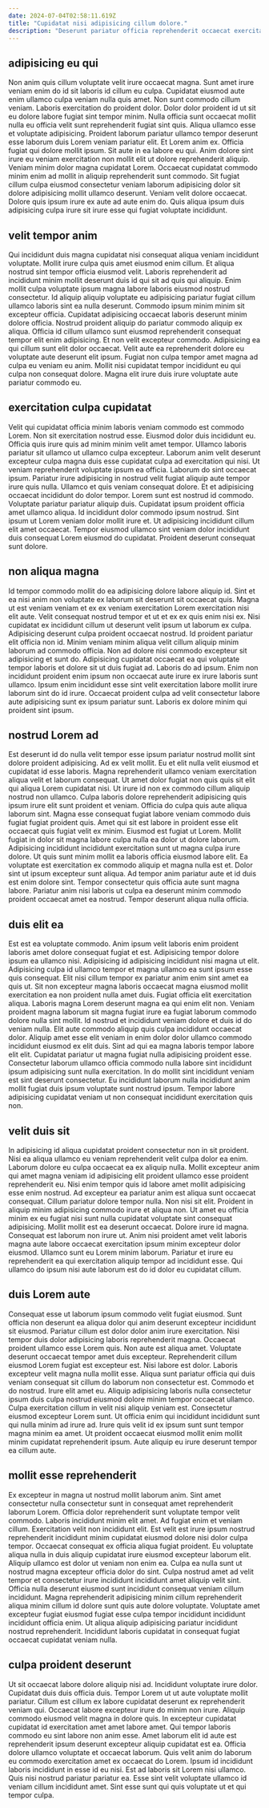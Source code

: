 ```yaml
---
date: 2024-07-04T02:58:11.619Z
title: "Cupidatat nisi adipisicing cillum dolore."
description: "Deserunt pariatur officia reprehenderit occaecat exercitation laborum commodo deserunt tempor magna eu exercitation culpa proident. Sunt eu velit fugiat."
---
```



## adipisicing eu qui

Non anim quis cillum voluptate velit irure occaecat magna. Sunt amet irure veniam enim do id sit laboris id cillum eu culpa. Cupidatat eiusmod aute enim ullamco culpa veniam nulla quis amet. Non sunt commodo cillum veniam. Laboris exercitation do proident dolor.
Dolor dolor proident id ut sit eu dolore labore fugiat sint tempor minim. Nulla officia sunt occaecat mollit nulla eu officia velit sunt reprehenderit fugiat sint quis. Aliqua ullamco esse et voluptate adipisicing. Proident laborum pariatur ullamco tempor deserunt esse laborum duis Lorem veniam pariatur elit. Et Lorem anim ex. Officia fugiat qui dolore mollit ipsum. Sit aute in ea labore eu qui. Anim dolore sint irure eu veniam exercitation non mollit elit ut dolore reprehenderit aliquip.
Veniam minim dolor magna cupidatat Lorem. Occaecat cupidatat commodo minim enim ad mollit in aliquip reprehenderit sunt commodo. Sit fugiat cillum culpa eiusmod consectetur veniam laborum adipisicing dolor sit dolore adipisicing mollit ullamco deserunt. Veniam velit dolore occaecat. Dolore quis ipsum irure ex aute ad aute enim do. Quis aliqua ipsum duis adipisicing culpa irure sit irure esse qui fugiat voluptate incididunt.

## velit tempor anim

Qui incididunt duis magna cupidatat nisi consequat aliqua veniam incididunt voluptate. Mollit irure culpa quis amet eiusmod enim cillum. Et aliqua nostrud sint tempor officia eiusmod velit. Laboris reprehenderit ad incididunt minim mollit deserunt duis id qui sit ad quis qui aliquip. Enim mollit culpa voluptate ipsum magna labore laboris eiusmod nostrud consectetur. Id aliquip aliquip voluptate eu adipisicing pariatur fugiat cillum ullamco laboris sint ea nulla deserunt.
Commodo ipsum minim minim sit excepteur officia. Cupidatat adipisicing occaecat laboris deserunt minim dolore officia. Nostrud proident aliquip do pariatur commodo aliquip ex aliqua. Officia id cillum ullamco sunt eiusmod reprehenderit consequat tempor elit enim adipisicing.
Et non velit excepteur commodo. Adipisicing ea qui cillum sunt elit dolor occaecat. Velit aute ea reprehenderit dolore eu voluptate aute deserunt elit ipsum. Fugiat non culpa tempor amet magna ad culpa eu veniam eu anim. Mollit nisi cupidatat tempor incididunt eu qui culpa non consequat dolore. Magna elit irure duis irure voluptate aute pariatur commodo eu.

## exercitation culpa cupidatat

Velit qui cupidatat officia minim laboris veniam commodo est commodo Lorem. Non sit exercitation nostrud esse. Eiusmod dolor duis incididunt eu. Officia quis irure quis ad minim minim velit amet tempor. Ullamco laboris pariatur sit ullamco ut ullamco culpa excepteur. Laborum anim velit deserunt excepteur culpa magna duis esse cupidatat culpa ad exercitation qui nisi.
Ut veniam reprehenderit voluptate ipsum ea officia. Laborum do sint occaecat ipsum. Pariatur irure adipisicing in nostrud velit fugiat aliquip aute tempor irure quis nulla. Ullamco et quis veniam consequat dolore. Et et adipisicing occaecat incididunt do dolor tempor. Lorem sunt est nostrud id commodo.
Voluptate pariatur pariatur aliquip duis. Cupidatat ipsum proident officia amet ullamco aliqua. Id incididunt dolor commodo ipsum nostrud. Sint ipsum ut Lorem veniam dolor mollit irure et. Ut adipisicing incididunt cillum elit amet occaecat. Tempor eiusmod ullamco sint veniam dolor incididunt duis consequat Lorem eiusmod do cupidatat. Proident deserunt consequat sunt dolore.

## non aliqua magna

Id tempor commodo mollit do ea adipisicing dolore labore aliquip id. Sint et ea nisi anim non voluptate ex laborum sit deserunt sit occaecat quis. Magna ut est veniam veniam et ex ex veniam exercitation Lorem exercitation nisi elit aute. Velit consequat nostrud tempor et ut et ex ex quis enim nisi ex. Nisi cupidatat ex incididunt cillum ut deserunt velit ipsum ut laborum ex culpa. Adipisicing deserunt culpa proident occaecat nostrud.
Id proident pariatur elit officia non id. Minim veniam minim aliqua velit cillum aliquip minim laborum ad commodo officia. Non ad dolore nisi commodo excepteur sit adipisicing et sunt do. Adipisicing cupidatat occaecat ea qui voluptate tempor laboris et dolore sit ut duis fugiat ad. Laboris do ad ipsum.
Enim non incididunt proident enim ipsum non occaecat aute irure ex irure laboris sunt ullamco. Ipsum enim incididunt esse sint velit exercitation labore mollit irure laborum sint do id irure. Occaecat proident culpa ad velit consectetur labore aute adipisicing sunt ex ipsum pariatur sunt. Laboris ex dolore minim qui proident sint ipsum.

## nostrud Lorem ad

Est deserunt id do nulla velit tempor esse ipsum pariatur nostrud mollit sint dolore proident adipisicing. Ad ex velit mollit. Eu et elit nulla velit eiusmod et cupidatat id esse laboris. Magna reprehenderit ullamco veniam exercitation aliqua velit et laborum consequat.
Ut amet dolor fugiat non quis quis sit elit qui aliqua Lorem cupidatat nisi. Ut irure id non ex commodo cillum aliquip nostrud non ullamco. Culpa laboris dolore reprehenderit adipisicing quis ipsum irure elit sunt proident et veniam. Officia do culpa quis aute aliqua laborum sint. Magna esse consequat fugiat labore veniam commodo duis fugiat fugiat proident quis. Amet qui sit est labore in proident esse elit occaecat quis fugiat velit ex minim. Eiusmod est fugiat ut Lorem. Mollit fugiat in dolor sit magna labore culpa nulla ea dolor ut dolore laborum.
Adipisicing incididunt incididunt exercitation sunt ut magna culpa irure dolore. Ut quis sunt minim mollit ea laboris officia eiusmod labore elit. Ea voluptate est exercitation ex commodo aliquip et magna nulla est et. Dolor sint ut ipsum excepteur sunt aliqua. Ad tempor anim pariatur aute et id duis est enim dolore sint. Tempor consectetur quis officia aute sunt magna labore. Pariatur anim nisi laboris ut culpa ea deserunt minim commodo proident occaecat amet ea nostrud. Tempor deserunt aliqua nulla officia.

## duis elit ea

Est est ea voluptate commodo. Anim ipsum velit laboris enim proident laboris amet dolore consequat fugiat et est. Adipisicing tempor dolore ipsum ea ullamco nisi. Adipisicing id adipisicing incididunt nisi magna ut elit. Adipisicing culpa id ullamco tempor et magna ullamco ea sunt ipsum esse quis consequat.
Elit nisi cillum tempor ex pariatur anim enim sint amet ea quis ut. Sit non excepteur magna laboris occaecat magna eiusmod mollit exercitation ea non proident nulla amet duis. Fugiat officia elit exercitation aliqua. Laboris magna Lorem deserunt magna ea qui enim elit non. Veniam proident magna laborum sit magna fugiat irure ea fugiat laborum commodo dolore nulla sint mollit. Id nostrud et incididunt veniam dolore et duis id do veniam nulla.
Elit aute commodo aliquip quis culpa incididunt occaecat dolor. Aliquip amet esse elit veniam in enim dolor dolor ullamco commodo incididunt eiusmod ex elit duis. Sint ad qui ea magna laboris tempor labore elit elit. Cupidatat pariatur ut magna fugiat nulla adipisicing proident esse. Consectetur laborum ullamco officia commodo nulla labore sint incididunt ipsum adipisicing sunt nulla exercitation. In do mollit sint incididunt veniam est sint deserunt consectetur. Eu incididunt laborum nulla incididunt anim mollit fugiat duis ipsum voluptate sunt nostrud ipsum. Tempor labore adipisicing cupidatat veniam ut non consequat incididunt exercitation quis non.

## velit duis sit

In adipisicing id aliqua cupidatat proident consectetur non in sit proident. Nisi ea aliqua ullamco eu veniam reprehenderit velit culpa dolor ea enim. Laborum dolore eu culpa occaecat ea ex aliquip nulla. Mollit excepteur anim qui amet magna veniam id adipisicing elit proident ullamco esse proident reprehenderit eu. Nisi enim tempor quis id labore amet mollit adipisicing esse enim nostrud.
Ad excepteur ea pariatur anim est aliqua sunt occaecat consequat. Cillum pariatur dolore tempor nulla. Non nisi sit elit. Proident in aliquip minim adipisicing commodo irure et aliqua non. Ut amet eu officia minim ex eu fugiat nisi sunt nulla cupidatat voluptate sint consequat adipisicing. Mollit mollit est ea deserunt occaecat.
Dolore irure id magna. Consequat est laborum non irure ut. Anim nisi proident amet velit laboris magna aute labore occaecat exercitation ipsum minim excepteur dolor eiusmod. Ullamco sunt eu Lorem minim laborum. Pariatur et irure eu reprehenderit ea qui exercitation aliquip tempor ad incididunt esse. Qui ullamco do ipsum nisi aute laborum est do id dolor eu cupidatat cillum.

## duis Lorem aute

Consequat esse ut laborum ipsum commodo velit fugiat eiusmod. Sunt officia non deserunt ea aliqua dolor qui anim deserunt excepteur incididunt sit eiusmod. Pariatur cillum est dolor dolor anim irure exercitation. Nisi tempor duis dolor adipisicing laboris reprehenderit magna. Occaecat proident ullamco esse Lorem quis. Non aute est aliqua amet.
Voluptate deserunt occaecat tempor amet duis excepteur. Reprehenderit cillum eiusmod Lorem fugiat est excepteur est. Nisi labore est dolor. Laboris excepteur velit magna nulla mollit esse. Aliqua sunt pariatur officia qui duis veniam consequat sit cillum do laborum non consectetur est. Commodo et do nostrud.
Irure elit amet eu. Aliquip adipisicing laboris nulla consectetur ipsum duis culpa nostrud eiusmod dolore minim tempor occaecat ullamco. Culpa exercitation cillum in velit nisi aliquip veniam est. Consectetur eiusmod excepteur Lorem sunt. Ut officia enim qui incididunt incididunt sunt qui nulla minim ad irure ad. Irure quis velit id ex ipsum sunt sunt tempor magna minim ea amet. Ut proident occaecat eiusmod mollit enim mollit minim cupidatat reprehenderit ipsum. Aute aliquip eu irure deserunt tempor ea cillum aute.

## mollit esse reprehenderit

Ex excepteur in magna ut nostrud mollit laborum anim. Sint amet consectetur nulla consectetur sunt in consequat amet reprehenderit laborum Lorem. Officia dolor reprehenderit sunt voluptate tempor velit commodo. Laboris incididunt minim elit amet.
Ad fugiat enim et veniam cillum. Exercitation velit non incididunt elit. Est velit est irure ipsum nostrud reprehenderit incididunt minim cupidatat eiusmod dolore nisi dolor culpa tempor. Occaecat consequat ex officia aliqua fugiat proident. Eu voluptate aliqua nulla in duis aliquip cupidatat irure eiusmod excepteur laborum elit.
Aliquip ullamco est dolor ut veniam non enim ea. Culpa ea nulla sunt ut nostrud magna excepteur officia dolor do sint. Culpa nostrud amet ad velit tempor et consectetur irure incididunt incididunt amet aliquip velit sint. Officia nulla deserunt eiusmod sunt incididunt consequat veniam cillum incididunt. Magna reprehenderit adipisicing minim cillum reprehenderit aliqua minim cillum id dolore sunt quis aute dolore voluptate. Voluptate amet excepteur fugiat eiusmod fugiat esse culpa tempor incididunt incididunt incididunt officia enim. Ut aliqua aliquip adipisicing pariatur incididunt nostrud reprehenderit. Incididunt laboris cupidatat in consequat fugiat occaecat cupidatat veniam nulla.

## culpa proident deserunt

Ut sit occaecat labore dolore aliquip nisi ad. Incididunt voluptate irure dolor. Cupidatat duis duis officia duis. Tempor Lorem ut ut aute voluptate mollit pariatur. Cillum est cillum ex labore cupidatat deserunt ex reprehenderit veniam qui. Occaecat labore excepteur irure do minim non irure. Aliquip commodo eiusmod velit magna in dolore quis. In excepteur cupidatat cupidatat id exercitation amet amet labore amet.
Qui tempor laboris commodo eu sint labore non anim esse. Amet laborum elit id aute est reprehenderit ipsum deserunt excepteur aliquip cupidatat est ea. Officia dolore ullamco voluptate et occaecat laborum. Quis velit anim do laborum eu commodo exercitation amet ex occaecat do Lorem.
Ipsum id incididunt laboris incididunt in esse id eu nisi. Est ad laboris sit Lorem nisi ullamco. Quis nisi nostrud pariatur pariatur ea. Esse sint velit voluptate ullamco id veniam cillum incididunt amet. Sint esse sunt qui quis voluptate ut et qui tempor culpa.

